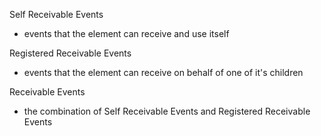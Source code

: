 
 Self Receivable Events 
  - events that the element can receive and use itself

 Registered Receivable Events
  - events that the element can receive on behalf of one of it's children
 
 Receivable Events
  - the combination of Self Receivable Events and Registered Receivable Events
